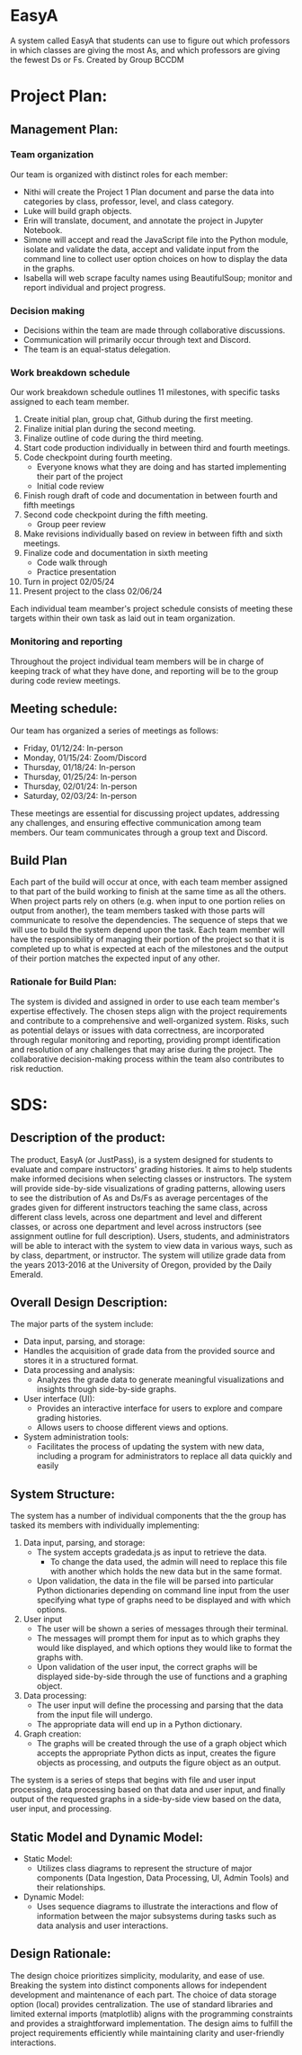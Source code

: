 # EasyA
A system called EasyA that students can use to figure out which professors in which classes are giving the most As, and which professors are giving the fewest Ds or Fs. Created by Group BCCDM

# Project Plan:

## Management Plan:

### Team organization
Our team is organized with distinct roles for each member:
- Nithi will create the Project 1 Plan document and parse the data into categories by class, professor, level, and class category.
- Luke will build graph objects.
- Erin will translate, document, and annotate the project in Jupyter Notebook.
- Simone will accept and read the JavaScript file into the Python module, isolate and validate the data, accept and validate input from the command line to collect user option choices on how to display the data in the graphs.
- Isabella will web scrape faculty names using BeautifulSoup; monitor and report individual and project progress.

### Decision making
- Decisions within the team are made through collaborative discussions.
- Communication will primarily occur through text and Discord.
- The team is an equal-status delegation.

### Work breakdown schedule
Our work breakdown schedule outlines 11 milestones, with specific tasks assigned to each team member. 
1. Create initial plan, group chat, Github during the first meeting.
2. Finalize initial plan during the second meeting.
3. Finalize outline of code during the third meeting.
4. Start code production individually in between third and fourth meetings.
5. Code checkpoint during fourth meeting.
    - Everyone knows what they are doing and has started implementing their part of the project
    - Initial code review
6. Finish rough draft of code and documentation in between fourth and fifth meetings 
7. Second code checkpoint during the fifth meeting.
    - Group peer review
8. Make revisions individually based on review in between fifth and sixth meetings.
9. Finalize code and documentation in sixth meeting
    - Code walk through 
    - Practice presentation
10. Turn in project 02/05/24
11. Present project to the class 02/06/24

Each individual team meamber's project schedule consists of meeting these targets within their own task as laid out in team organization.
 
### Monitoring and reporting
Throughout the project individual team members will be in charge of keeping track of what they have done, and reporting will be to the group during code review meetings. 

## Meeting schedule:
Our team has organized a series of meetings as follows:
- Friday, 01/12/24: In-person
- Monday, 01/15/24: Zoom/Discord
- Thursday, 01/18/24: In-person
- Thursday, 01/25/24: In-person
- Thursday, 02/01/24: In-person
- Saturday, 02/03/24: In-person

These meetings are essential for discussing project updates, addressing any challenges, and ensuring effective communication among team members.
Our team communicates through a group text and Discord.

## Build Plan
Each part of the build will occur at once, with each team member assigned to that part of the build working to finish at the same time as all the others. When project parts rely on others (e.g. when input to one portion relies on output from another), the team members tasked with those parts will communicate to resolve the dependencies. The sequence of steps that we will use to build the system depend upon the task. Each team member will have the responsibility of managing their portion of the project so that it is completed up to what is expected at each of the milestones and the output of their portion matches the expected input of any other.

### Rationale for Build Plan:
The system is divided and assigned in order to use each team member's expertise effectively. The chosen steps align with the project requirements and contribute to a comprehensive and well-organized system. Risks, such as potential delays or issues with data correctness, are incorporated through regular monitoring and reporting, providing prompt identification and resolution of any challenges that may arise during the project. The collaborative decision-making process within the team also contributes to risk reduction. 

# SDS:
## Description of the product:
The product, EasyA (or JustPass), is a system designed for students to evaluate and compare instructors' grading histories. It aims to help students make informed decisions when selecting classes or instructors. The system will provide side-by-side visualizations of grading patterns, allowing users to see the distribution of As and Ds/Fs as average percentages of the grades given for different instructors teaching the same class, across different class levels, across one department and level and different classes, or across one department and level across instructors (see assignment outline for full description). Users, students, and administrators will be able to interact with the system to view data in various ways, such as by class, department, or instructor. The system will utilize grade data from the years 2013-2016 at the University of Oregon, provided by the Daily Emerald. 

## Overall Design Description:
The major parts of the system include:
-  Data input, parsing, and storage: 
  - Handles the acquisition of grade data from the provided source and stores it in a structured format.
- Data processing and analysis: 
  - Analyzes the grade data to generate meaningful visualizations and insights through side-by-side graphs.
- User interface (UI): 
  - Provides an interactive interface for users to explore and compare grading histories. 
  - Allows users to choose different views and options.
- System administration tools: 
  - Facilitates the process of updating the system with new data, including a program for administrators to replace all data quickly and easily

## System Structure:
The system has a number of individual components that the the group has tasked its members with individually implementing:
1. Data input, parsing, and storage: 
    - The system accepts gradedata.js as input to retrieve the data.
      - To change the data used, the admin will need to replace this file with another which holds the new data but in the same format. 
    - Upon validation, the data in the file will be parsed into particular Python dictionaries depending on command line input from the user specifying what type of graphs need to be displayed and with which options.
2. User input
    - The user will be shown a series of messages through their terminal.
    - The messages will prompt them for input as to which graphs they would like displayed, and which options they would like to format the graphs with.
    - Upon validation of the user input, the correct graphs will be displayed side-by-side through the use of functions and a graphing object.
3. Data processing: 
    - The user input will define the processing and parsing that the data from the input file will undergo.
    - The appropriate data will end up in a Python dictionary.
4. Graph creation:
    - The graphs will be created through the use of a graph object which accepts the appropriate Python dicts as input, creates the figure objects as processing, and outputs the figure object as an output.

The system is a series of steps that begins with file and user input processing, data processing based on that data and user input, and finally output of the requested graphs in a side-by-side view based on the data, user input, and processing.
 
## Static Model and Dynamic Model:
- Static Model: 
  - Utilizes class diagrams to represent the structure of major components (Data Ingestion, Data Processing, UI, Admin Tools) and their relationships.
- Dynamic Model: 
  - Uses sequence diagrams to illustrate the interactions and flow of information between the major subsystems during tasks such as data analysis and user interactions.

## Design Rationale:
The design choice prioritizes simplicity, modularity, and ease of use. Breaking the system into distinct components allows for independent development and maintenance of each part. The choice of data storage option (local) provides centralization. The use of standard libraries and limited external imports (matplotlib) aligns with the programming constraints and provides a straightforward implementation. The design aims to fulfill the project requirements efficiently while maintaining clarity and user-friendly interactions.




